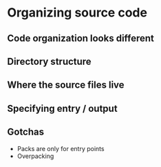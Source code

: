 # Organizing source code

## Code organization looks different

## Directory structure

## Where the source files live

## Specifying entry / output

## Gotchas

* Packs are only for entry points
* Overpacking
